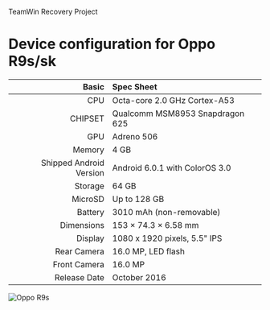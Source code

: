 TeamWin Recovery Project

Device configuration for Oppo R9s/sk
=====================================================

Basic   | Spec Sheet
-------:|:-------------------------
CPU     | Octa-core 2.0 GHz Cortex-A53
CHIPSET | Qualcomm MSM8953 Snapdragon 625
GPU     | Adreno 506
Memory  | 4 GB
Shipped Android Version | Android 6.0.1 with ColorOS 3.0
Storage | 64 GB
MicroSD | Up to 128 GB
Battery | 3010 mAh (non-removable)
Dimensions | 153 × 74.3 × 6.58 mm
Display | 1080 x 1920 pixels, 5.5" IPS
Rear Camera  | 16.0 MP, LED flash
Front Camera | 16.0 MP
Release Date | October 2016

![Oppo R9s](https://i.ibb.co/1R9dJmZ/22840bb277a236c041002e7ad33d202ad618764d3c93a8748e74c4e8f9c82ae6-0.webp)

